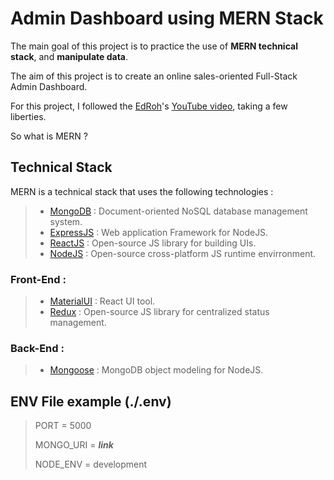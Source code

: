 # Admin Dashboard using MERN Stack
The main goal of this project is to practice the use of **MERN technical stack**, and **manipulate data**.

The aim of this project is to create an online sales-oriented Full-Stack Admin Dashboard.

For this project, I followed the [EdRoh](https://www.youtube.com/@EdRohDev)'s [YouTube video](https://www.youtube.com/watch?v=0cPCMIuDk2I&ab_channel=EdRoh), taking a few liberties.

So what is MERN ?

## Technical Stack

MERN is a technical stack that uses the following technologies :

> - [MongoDB](https://www.mongodb.com/) : Document-oriented NoSQL database management system.
> - [ExpressJS](https://expressjs.com/) : Web application Framework for NodeJS.
> - [ReactJS](https://react.dev/) : Open-source JS library for building UIs.
> - [NodeJS](https://nodejs.org/en) : Open-source cross-platform JS runtime envirronment.

### Front-End :

> - [MaterialUI](https://mui.com/) : React UI tool.
> - [Redux](https://redux.js.org/) : Open-source JS library for centralized status management.

### Back-End :

> - [Mongoose](https://mongoosejs.com/) : MongoDB object modeling for NodeJS.

## ENV File example (./.env)

> PORT = 5000
>
> MONGO_URI = _**link**_
>
> NODE_ENV = development
